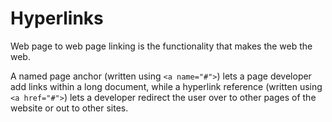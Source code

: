 # Hyperlinks
Web page to web page linking is the functionality that makes the web the web.

A named page anchor (written using `<a name="#">`) lets a page developer add links within a long document, while a hyperlink reference (written using `<a href="#">`) lets a developer redirect the user over to other pages of the website or out to other sites.